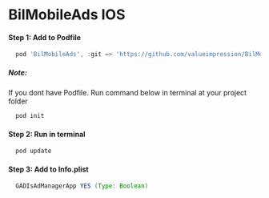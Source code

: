 # BilMobileAds IOS

#### Step 1: Add to Podfile
```gradle
  pod 'BilMobileAds', :git => 'https://github.com/valueimpression/BilMobileAds', :tag => '1.0.7'
```
##### Note:
If you dont have Podfile. Run command below in terminal at your project folder
```gradle
  pod init
```
#### Step 2: Run in terminal
```gradle
  pod update
```

#### Step 3: Add to Info.plist
```gradle
  GADIsAdManagerApp YES (Type: Boolean)
```
